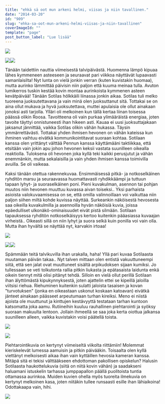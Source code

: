 ```yaml
---
title: "ehkä sä oot mun arkeni helmi, viisas ja niin tavallinen."
date: "2014-03-20"
id: "909"
slug: "ehka-sa-oot-mun-arkeni-helmi-viisas-ja-niin-tavallinen"
coverImageId: ""
template: "page"
post_button_label: "Lue lisää"
---
```


[![](/images/IMG_0114_.png)](http://4.bp.blogspot.com/-dnEJaR2pCq0/UyrpRI0JKEI/AAAAAAAAIKM/0kRanrycIFk/s1600/IMG_0114_.png)

  

[![](/images/IMG_0159_.png)](http://1.bp.blogspot.com/-6rU-PnfieqQ/UyrpPg1VTZI/AAAAAAAAIKA/GP2DZ3ATozg/s1600/IMG_0159_.png)[![](/images/IMG_0037_.png)](http://4.bp.blogspot.com/-fp2P5i2ykDk/UyrpM6bSJGI/AAAAAAAAIJg/_EeZHxAk0xA/s1600/IMG_0037_.png)

  

Tänään taidettiin nauttia viimeisestä talvipäivästä. Huomenna lämpö kipuaa lähes kymmeneen asteeseen ja seuraavat pari viikkoa näyttävät lupaavasti samanlaisilta! Nyt lunta on vielä jonkin verran (kuten kuvistakin huomaa), mutta aurinko lämmittää päivisin niin paljon että kuuma meinaa tulla. Avuton lumikerros tuskin kestää kovin montaa aurinkoista kymmenen asteen kevätpäivää! Tänään Sotilas hölkkäili liinassa jonkin aikaa. Sotilas tuli melko tuoreena juoksutettavana ja vain minä olen juoksuttanut sitä. Tottakai se on aina ollut mukava ja hyvä juoksutettava, muttei apulaisia ole ollut ainakaan jonoksi asti tarjolla. Ylläri oli melkoinen kun tällä kertaa liinan toisessa päässä olikin Roosa. Tavoitteena oli vain purkaa ylimääräistä energiaa, joten tavoite täyttyi onnistuneesti ihan hikeen asti. Kauaa ei uusi juoksuttajakaan jaksanut jännittää, vaikka Sotilas olikin vähän hukassa. Täysin ymmärrettävästi. Tottakai yhden ihmisen hevonen on vähän kateissa kun ihminen vaihtuu eivätkä kommunikointitavat suoraan kohtaa. Sotilaan kanssa olen yrittänyt välttää Pennun kanssa käyttämääni taktiikkaa, että etsitään vain jokin apu johon hevonen keksii vastata suunilleen oikealla reaktiolla. Tuloksena oli hevonen joka kyllä teki kaikki perusjutut ja vähän enemmänkin, mutta sekalaisilla ja vain yhden ihmisen kanssa toimivilla avuilla. Se oli vaikeaa.

  

Kaksi tänään otettua rakennekuvaa. Ensimmäisessä pitkä- ja notkoselkäinen ryhditön marsu ja seuraavassa huomattavasti ryhdikkäämpi ja tuttuun tapaan lyhyt- ja suoraselkäinen poni. Pieni kuvakulman, asennon tai pohjan muutos niin hevonen muuttuu kuvassa aivan toiseksi.. Yksi parhaista asioista valokuvaamisessa on se, että omilla valinnoillaan voi vaikuttaa niin paljon siihen miltä kohde kuvissa näyttää. Surkeankin näköisestä hevosesta saa oikeilla kuvakulmilla ja asennoilla hyvän näköisiä kuvia, joissa epäedulliset ulkonäkö-ominaisuudet eivät pistä silmään. Sotilaan tapauksessa ryhditön notkoselkäisyys kertoo kuitenkin pääasiassa kuvaajan virheistä.. Oikeasti sillä on niin lyhyt ja suora selkä kuin ponilla voi vain olla. Mutta ihan hyvältä se näyttää nyt, karvakin irtoaa!

  

[![](/images/IMG_0020_.png)](http://4.bp.blogspot.com/-i0QWpopg44Q/UyrpNZrf1cI/AAAAAAAAIJo/-_OjS_v64aw/s1600/IMG_0020_.png)

  

[![](/images/IMG_0295i_.png)](http://4.bp.blogspot.com/-vDDanA_c-9A/UyrqABAcb-I/AAAAAAAAILI/pkPOQwNCUwM/s1600/IMG_0295i_.png)[![](/images/IMG_0296_.png)](http://4.bp.blogspot.com/-hSduCTzw7gc/Uyrp_6W8FKI/AAAAAAAAILE/sRvKg3QzTOY/s1600/IMG_0296_.png)

  

Spämmään teitä talvikuvilla ihan urakalla, haha! Yllä pari kuvaa Sotilaasta muutaman päivän takaa.. Nyt talven mittaan olen entistä vakuuttuneempi siitä, että sen jalat ovat muuttuneet sisältä arpikudoksen sijaan kumiksi. Jo tullessaan se veti tolkutonta rallia pitkin liukasta ja epätasaista laidunta enkä oikein tiennyt mitä olisi pitänyt tehdä. Silloin en vielä ollut perillä Sotilaan ihan älyttömästä kipukynnyksestä, joten ajattelin ettei se kipeillä jaloilla viitsisi riehua. Riehuminen kuitenkin sulatti jaloista tasaisen ja kovan "turvotuksen" (jonka en oikeastaan uskonut koskaan katoavan) eivätkä jänteet ainakaan päässeet arpeutumaan turhan kireiksi. Meno ei niistä ajoista ole muuttunut ja kinttujen kestävyyttä testataan tarhan kuntoon katsomatta joka aamu. Rutiineihin kuuluu rauhallinen piehtarointi ja syöksy suoraan makuulta lentoon. Jollain ihmeellä se saa joka kerta oiottua jalkansa suunilleen alleen, vaikka kuvistakin voisi päätellä toista.

  

[![](/images/IMG_0030_.png)](http://3.bp.blogspot.com/-ScGlPUpQA0Y/Uyrpr9BQlZI/AAAAAAAAIKk/GUhaj9cJkOE/s1600/IMG_0030_.png)

  

[![](/images/IMG_0292_.png)](http://4.bp.blogspot.com/-QbfcnPmQkv0/Uyrp_8ZCcHI/AAAAAAAAILA/j9rcFx3G4q8/s1600/IMG_0292_.png)

  

Piehtarointikuvia on kertynyt viimeiseltä viikolta riittämiin! Molemmat kieriskelevät lumessa aamuisin ja pitkin päivääkin. Toisaalta olen kyllä viettänyt melkoisesti aikaa ihan vain kyttäillen hevosia kameran kanssa. Mitäpä sitä ei tekisi välttääkseen ehdottoman pakollisen opiskelun? Halusin Sotilaasta haukottelukuvia (siitä on niitä kovin vähän) ja saadakseni haluamani istuskelin tarhassa jumppapallon päällä puolitoista tuntia ottamassa aurinkoa. Muiden kuvien ohella myös tuoreita ilmekuvia on kertynyt melkoinen kasa, joten niitäkin tullee runsaasti esille ihan lähiaikoina! Odottakaapa vain, hihi.

  

[![](/images/IMG_0156.JPG)](http://4.bp.blogspot.com/-Iz2_u81yLlE/Uyrptyf3NRI/AAAAAAAAIK0/RAsY9YAKIv4/s1600/IMG_0156.JPG)
